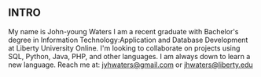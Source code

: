 ## INTRO
My name is John-young Waters
I am a recent graduate with Bachelor's degree in Information Technology:Application and Database Development at Liberty University Online.
I'm looking to collaborate on projects using SQL, Python, Java, PHP, and other languages.
I am always down to learn a new language.
Reach me at: jyhwaters@gmail.com or jhwaters@liberty.edu

<!--
**JYoung1201/JYoung1201** is a ✨ _special_ ✨ repository because its `README.md` (this file) appears on your GitHub profile.

Here are some ideas to get you started:

- 🔭 I’m currently working on ...
- 🌱 I’m currently learning ...
- 👯 I’m looking to collaborate on ...
- 🤔 I’m looking for help with ...
- 💬 Ask me about ...
- 📫 How to reach me: ...
- 😄 Pronouns: ...
- ⚡ Fun fact: ...
-->
